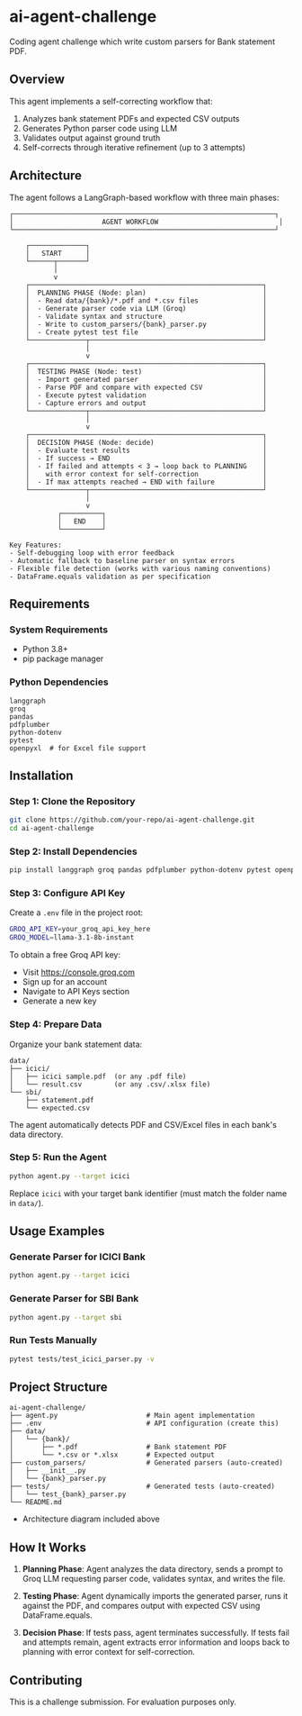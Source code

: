 # ai-agent-challenge
Coding agent challenge which write custom parsers for Bank statement PDF.

## Overview

This agent implements a self-correcting workflow that:
1. Analyzes bank statement PDFs and expected CSV outputs
2. Generates Python parser code using LLM
3. Validates output against ground truth
4. Self-corrects through iterative refinement (up to 3 attempts)

## Architecture

The agent follows a LangGraph-based workflow with three main phases:

```
┌─────────────────────────────────────────────────────────────────┐
│                      AGENT WORKFLOW                              │
└─────────────────────────────────────────────────────────────────┘

    ┌──────────────┐
    │   START      │
    └──────┬───────┘
           │
           v
    ┌──────────────────────────────────────────────────────────┐
    │  PLANNING PHASE (Node: plan)                             │
    │  - Read data/{bank}/*.pdf and *.csv files                │
    │  - Generate parser code via LLM (Groq)                   │
    │  - Validate syntax and structure                         │
    │  - Write to custom_parsers/{bank}_parser.py              │
    │  - Create pytest test file                               │
    └──────────────┬───────────────────────────────────────────┘
                   │
                   v
    ┌──────────────────────────────────────────────────────────┐
    │  TESTING PHASE (Node: test)                              │
    │  - Import generated parser                               │
    │  - Parse PDF and compare with expected CSV               │
    │  - Execute pytest validation                             │
    │  - Capture errors and output                             │
    └──────────────┬───────────────────────────────────────────┘
                   │
                   v
    ┌──────────────────────────────────────────────────────────┐
    │  DECISION PHASE (Node: decide)                           │
    │  - Evaluate test results                                 │
    │  - If success → END                                      │
    │  - If failed and attempts < 3 → loop back to PLANNING    │
    │    with error context for self-correction                │
    │  - If max attempts reached → END with failure            │
    └──────────────┬───────────────────────────────────────────┘
                   │
                   v
            ┌──────────┐
            │   END    │
            └──────────┘

Key Features:
- Self-debugging loop with error feedback
- Automatic fallback to baseline parser on syntax errors
- Flexible file detection (works with various naming conventions)
- DataFrame.equals validation as per specification
```

## Requirements

### System Requirements
- Python 3.8+
- pip package manager

### Python Dependencies
```
langgraph
groq
pandas
pdfplumber
python-dotenv
pytest
openpyxl  # for Excel file support
```

## Installation

### Step 1: Clone the Repository
```bash
git clone https://github.com/your-repo/ai-agent-challenge.git
cd ai-agent-challenge
```

### Step 2: Install Dependencies
```bash
pip install langgraph groq pandas pdfplumber python-dotenv pytest openpyxl
```

### Step 3: Configure API Key
Create a `.env` file in the project root:
```bash
GROQ_API_KEY=your_groq_api_key_here
GROQ_MODEL=llama-3.1-8b-instant
```

To obtain a free Groq API key:
- Visit https://console.groq.com
- Sign up for an account
- Navigate to API Keys section
- Generate a new key

### Step 4: Prepare Data
Organize your bank statement data:
```
data/
├── icici/
│   ├── icici sample.pdf  (or any .pdf file)
│   └── result.csv        (or any .csv/.xlsx file)
└── sbi/
    ├── statement.pdf
    └── expected.csv
```

The agent automatically detects PDF and CSV/Excel files in each bank's data directory.

### Step 5: Run the Agent
```bash
python agent.py --target icici
```

Replace `icici` with your target bank identifier (must match the folder name in `data/`).

## Usage Examples

### Generate Parser for ICICI Bank
```bash
python agent.py --target icici
```

### Generate Parser for SBI Bank
```bash
python agent.py --target sbi
```

### Run Tests Manually
```bash
pytest tests/test_icici_parser.py -v
```

## Project Structure

```
ai-agent-challenge/
├── agent.py                      # Main agent implementation
├── .env                          # API configuration (create this)
├── data/
│   └── {bank}/
│       ├── *.pdf                 # Bank statement PDF
│       └── *.csv or *.xlsx       # Expected output
├── custom_parsers/               # Generated parsers (auto-created)
│   ├── __init__.py
│   └── {bank}_parser.py
├── tests/                        # Generated tests (auto-created)
│   └── test_{bank}_parser.py
└── README.md
```

- Architecture diagram included above

## How It Works

1. **Planning Phase**: Agent analyzes the data directory, sends a prompt to Groq LLM requesting parser code, validates syntax, and writes the file.

2. **Testing Phase**: Agent dynamically imports the generated parser, runs it against the PDF, and compares output with expected CSV using DataFrame.equals.

3. **Decision Phase**: If tests pass, agent terminates successfully. If tests fail and attempts remain, agent extracts error information and loops back to planning with error context for self-correction.



## Contributing

This is a challenge submission. For evaluation purposes only.
